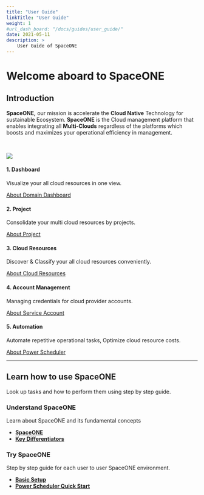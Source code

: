 ```yaml
---
title: "User Guide"
linkTitle: "User Guide"
weight: 1
#url_dash_board: "/docs/guides/user_guide/" 
date: 2021-05-11
description: >
    User Guide of SpaceONE
---
```


# Welcome aboard to SpaceONE

## Introduction

**SpaceONE,** our mission is accelerate the **Cloud Native** Technology for sustainable Ecosystem.  **SpaceONE** is the Cloud management platform that enables integrating all **Multi-Clouds** regardless of the platforms which boosts and maximizes your operational efficiency in management.

<br>

![](/docs/guides/user_guide/img/docimg1.png)

#### 1. **Dashboard**

Visualize your all cloud resources in one view.

[About Domain Dashboard](/docs/guides/user_guide/dashboard/domain_dashboard/)

#### 2. **Project**

Consolidate your multi cloud resources by projects.

[About Project](/docs/guides/user_guide/project/)

#### 3. **Cloud Resources** 

Discover & Classify your all cloud resources conveniently.

[About Cloud Resources](/docs/guides/user_guide/invetory/)


#### 4. **Account Management**

Managing credentials for cloud provider accounts.

[About Service Account](/docs/guides/user_guide/service_account/)


#### 5. **Automation**

Automate repetitive operational tasks, Optimize cloud resource costs.

[About Power Scheduler](/docs/guides/user_guide/automation/power-scheduler/)


---


## Learn how to use SpaceONE

Look up tasks and how to perform them using step by step guide.


### **Understand SpaceONE**

Learn about SpaceONE and its fundamental concepts

* [**SpaceONE**](introduction-to-spaceone/spaceone.md)
* [**Key Differentiators**](introduction-to-spaceone/key-differentiators.md)

### **Try SpaceONE**

Step by step guide for each user to user SpaceONE environment.

* [**Basic Setup**](general-user.md)
* [**Power Scheduler Quick Start**](power-scheduler-quick-start.md)

